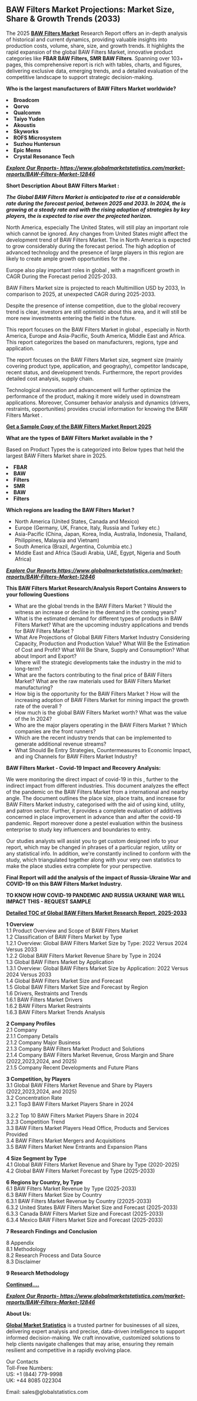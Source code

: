 <h2><strong>BAW Filters Market Projections: Market Size, Share & Growth Trends (2033)</strong></h2><p>The 2025 <strong><a href="https://www.globalmarketstatistics.com/market-reports/BAW-Filters-Market-12846">BAW Filters Market</a></strong> Research Report offers an in-depth analysis of historical and current dynamics, providing valuable insights into production costs, volume, share, size, and growth trends. It highlights the rapid expansion of the global BAW Filters Market, innovative product categories like <strong>FBAR BAW Filters, SMR BAW Filters</strong>. Spanning over 103+ pages, this comprehensive report is rich with tables, charts, and figures, delivering exclusive data, emerging trends, and a detailed evaluation of the competitive landscape to support strategic decision-making.</p><p><strong>Who is the largest manufacturers of BAW Filters Market worldwide?</strong></p><p><strong><li>Broadcom<li>Qorvo<li>Qualcomm<li>Taiyo Yuden<li>Akoustis<li>Skyworks<li>ROFS Microsystem<li>Suzhou Huntersun<li>Epic Mems<li>Crystal Resonance Tech</strong></p><p><strong><em><a href="https://www.globalmarketstatistics.com/market-reports/BAW-Filters-Market-12846">Explore Our Reports-&nbsp;https://www.globalmarketstatistics.com/market-reports/BAW-Filters-Market-12846</a></em></strong></p><p><strong>Short Description About BAW Filters Market :</strong></p><p><strong><em>The Global BAW Filters Market is anticipated to rise at a considerable rate during the forecast period, between 2025 and 2033. In 2024, the is growing at a steady rate and with the rising adoption of strategies by key players, the is expected to rise over the projected horizon.</em></strong></p><p>North America, especially The United States, will still play an important role which cannot be ignored. Any changes from United States might affect the development trend of BAW Filters Market. The in North America is expected to grow considerably during the forecast period. The high adoption of advanced technology and the presence of large players in this region are likely to create ample growth opportunities for the .</p><p>Europe also play important roles in global , with a magnificent growth in CAGR During the Forecast period 2025-2033.</p><p>BAW Filters Market size is projected to reach Multimillion USD by 2033, In comparison to 2025, at unexpected CAGR during 2025-2033.</p><p>Despite the presence of intense competition, due to the global recovery trend is clear, investors are still optimistic about this area, and it will still be more new investments entering the field in the future.</p><p>This report focuses on the BAW Filters Market in global , especially in North America, Europe and Asia-Pacific, South America, Middle East and Africa. This report categorizes the based on manufacturers, regions, type and application.</p><p>The report focuses on the BAW Filters Market size, segment size (mainly covering product type, application, and geography), competitor landscape, recent status, and development trends. Furthermore, the report provides detailed cost analysis, supply chain.</p><p>Technological innovation and advancement will further optimize the performance of the product, making it more widely used in downstream applications. Moreover, Consumer behavior analysis and dynamics (drivers, restraints, opportunities) provides crucial information for knowing the BAW Filters Market .</p><p><strong><a href="https://www.globalmarketstatistics.com/market-reports/BAW-Filters-Market-12846">Get a Sample Copy of the BAW Filters Market Report 2025</a></strong></p><p><strong>What are the types of BAW Filters Market available in the ?</strong></p><p>Based on Product Types the is categorized into Below types that held the largest BAW Filters Market share in 2025.</p><p><strong><li>FBAR<li>BAW<li>Filters<li>SMR<li>BAW<li>Filters</strong></p><p><strong>Which regions are leading the BAW Filters Market ?</strong></p><ul><li>North America (United States, Canada and Mexico)</li><li>Europe (Germany, UK, France, Italy, Russia and Turkey etc.)</li><li>Asia-Pacific (China, Japan, Korea, India, Australia, Indonesia, Thailand, Philippines, Malaysia and Vietnam)</li><li>South America (Brazil, Argentina, Columbia etc.)</li><li>Middle East and Africa (Saudi Arabia, UAE, Egypt, Nigeria and South Africa)</li></ul><p><strong><em><a href="https://www.globalmarketstatistics.com/market-reports/BAW-Filters-Market-12846">Explore Our Reports https://www.globalmarketstatistics.com/market-reports/BAW-Filters-Market-12846</a></em></strong></p><p><strong>This BAW Filters Market Research/Analysis Report Contains Answers to your following Questions</strong></p><ul><li>What are the global trends in the BAW Filters Market ? Would the witness an increase or decline in the demand in the coming years?</li><li>What is the estimated demand for different types of products in BAW Filters Market? What are the upcoming industry applications and trends for BAW Filters Market ?</li><li>What Are Projections of Global BAW Filters Market Industry Considering Capacity, Production and Production Value? What Will Be the Estimation of Cost and Profit? What Will Be Share, Supply and Consumption? What about Import and Export?</li><li>Where will the strategic developments take the industry in the mid to long-term?</li><li>What are the factors contributing to the final price of BAW Filters Market? What are the raw materials used for BAW Filters Market manufacturing?</li><li>How big is the opportunity for the BAW Filters Market ? How will the increasing adoption of BAW Filters Market for mining impact the growth rate of the overall ?</li><li>How much is the global BAW Filters Market worth? What was the value of the In 2024?</li><li>Who are the major players operating in the BAW Filters Market ? Which companies are the front runners?</li><li>Which are the recent industry trends that can be implemented to generate additional revenue streams?</li><li>What Should Be Entry Strategies, Countermeasures to Economic Impact, and ing Channels for BAW Filters Market Industry?</li></ul><p><strong>BAW Filters Market - Covid-19 Impact and Recovery Analysis:</strong></p><p>We were monitoring the direct impact of covid-19 in this , further to the indirect impact from different industries. This document analyzes the effect of the pandemic on the BAW Filters Market from a international and nearby angle. The document outlines the place size, place traits, and increase for BAW Filters Market industry, categorised with the aid of using kind, utility, and patron sector. Further, it provides a complete evaluation of additives concerned in place improvement in advance than and after the covid-19 pandemic. Report moreover done a pestel evaluation within the business enterprise to study key influencers and boundaries to entry.</p><p>Our studies analysts will assist you to get custom designed info to your report, which may be changed in phrases of a particular region, utility or any statistical info. In addition, we're constantly inclined to conform with the study, which triangulated together along with your very own statistics to make the place studies extra complete for your perspective.</p><p><strong>Final Report will add the analysis of the impact of Russia-Ukraine War and COVID-19 on this BAW Filters Market Industry.</strong></p><p><strong>TO KNOW HOW COVID-19 PANDEMIC AND RUSSIA UKRAINE WAR WILL IMPACT THIS - REQUEST SAMPLE</strong></p><p><strong><a href="https://www.globalmarketstatistics.com/market-reports/BAW-Filters-Market-12846">Detailed TOC of Global BAW Filters Market Research Report, 2025-2033</a></strong></p><p><strong>1 Overview</strong><br /> 1.1 Product Overview and Scope of BAW Filters Market<br /> 1.2 Classification of BAW Filters Market by Type<br /> 1.2.1 Overview: Global BAW Filters Market Size by Type: 2022 Versus 2024 Versus 2033<br /> 1.2.2 Global BAW Filters Market Revenue Share by Type in 2024<br /> 1.3 Global BAW Filters Market by Application<br /> 1.3.1 Overview: Global BAW Filters Market Size by Application: 2022&nbsp;Versus 2024 Versus 2033<br /> 1.4 Global BAW Filters Market Size and Forecast<br /> 1.5 Global BAW Filters Market Size and Forecast by Region<br /> 1.6 Drivers, Restraints and Trends<br /> 1.6.1 BAW Filters Market Drivers<br /> 1.6.2 BAW Filters Market Restraints<br /> 1.6.3 BAW Filters Market Trends Analysis</p><p><strong>2 Company Profiles</strong><br /> 2.1 Company<br /> 2.1.1 Company Details<br /> 2.1.2 Company Major Business<br /> 2.1.3 Company BAW Filters Market Product and Solutions<br /> 2.1.4 Company BAW Filters Market Revenue, Gross Margin and Share (2022,2023,2024, and 2025)<br /> 2.1.5 Company Recent Developments and Future Plans</p><p><strong>3 Competition, by Players</strong><br /> 3.1 Global BAW Filters Market Revenue and Share by Players (2022,2023,2024, and 2025)<br /> 3.2 Concentration Rate<br /> 3.2.1 Top3 BAW Filters Market Players Share in 2024</p><p>3.2.2 Top 10 BAW Filters Market Players Share in 2024<br /> 3.2.3 Competition Trend<br /> 3.3 BAW Filters Market Players Head Office, Products and Services Provided<br /> 3.4 BAW Filters Market Mergers and Acquisitions<br /> 3.5 BAW Filters Market New Entrants and Expansion Plans</p><p><strong>4 Size Segment by Type</strong><br /> 4.1 Global BAW Filters Market Revenue and Share by Type (2020-2025)<br /> 4.2 Global BAW Filters Market Forecast by Type (2025-2033)</p><p><strong>6 Regions by Country, by Type</strong><br /> 6.1 BAW Filters Market Revenue by Type (2025-2033)<br /> 6.3 BAW Filters Market Size by Country<br /> 6.3.1 BAW Filters Market Revenue by Country (22025-2033)<br /> 6.3.2 United States BAW Filters Market Size and Forecast (2025-2033)<br /> 6.3.3 Canada BAW Filters Market Size and Forecast (2025-2033)<br /> 6.3.4 Mexico BAW Filters Market Size and Forecast (2025-2033)</p><p><strong>7 Research Findings and Conclusion</strong></p><p>8 Appendix<br /> 8.1 Methodology<br /> 8.2 Research Process and Data Source<br /> 8.3 Disclaimer</p><p><strong>9 Research Methodology</strong></p><p><strong><a href="https://www.globalmarketstatistics.com/market-reports/BAW-Filters-Market-12846">Continued&hellip;.</a></strong></p><p><strong><em><a href="https://www.globalmarketstatistics.com/market-reports/BAW-Filters-Market-12846">Explore Our Reports-&nbsp;https://www.globalmarketstatistics.com/market-reports/BAW-Filters-Market-12846</a></em></strong></p><p><strong>About Us:</strong></p><p><strong><a href="https://www.globalmarketstatistics.com/">Global Market Statistics</a></strong> is a trusted partner for businesses of all sizes, delivering expert analysis and precise, data-driven intelligence to support informed decision-making. We craft innovative, customized solutions to help clients navigate challenges that may arise, ensuring they remain resilient and competitive in a rapidly evolving place.</p><p>Our Contacts<br /> Toll-Free Numbers:<br /> US: +1 (844) 779-9998<br /> UK: +44 8085 022304</p><p>Email: sales@globalstatistics.com</p>
